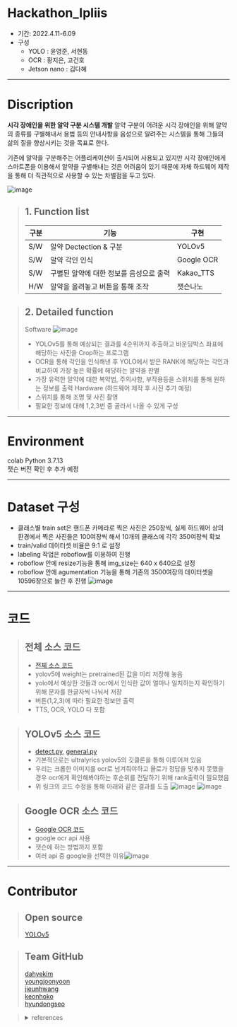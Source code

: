 # Hackathon_Ipliis
- 기간: 2022.4.11-6.09
- 구성
  - YOLO : 윤영준, 서현동
  - OCR  : 황지은, 고건호
  - Jetson nano  : 김다혜 
- - -

# Discription
**시각 장애인을 위한 알약 구분 시스템 개발**
알약 구분이 어려운 시각 장애인을 위해 알약의 종류를 구별해내서 용법 등의 안내사항을 음성으로 알려주는 시스템을 통해 그들의 삶의 질을 향상시키는 것을 목표로 한다.

기존에 알약을 구분해주는 어플리케이션이 출시되어 사용되고 있지만 시각 장애인에게 스마트폰을 이용해서 알약을 구별해내는 것은
어려움이 있기 때문에 자체 하드웨어 제작을 통해 더 직관적으로 사용할 수 있는 차별점을 두고 있다. 

![image](https://user-images.githubusercontent.com/97325633/172160610-50b52fe1-f850-4917-b1e2-cc9c44446f4c.png)


> ## 1. Function list
> 구분|기능|구현|
> |---|---|---|
> S/W|알약 Dectection & 구분|YOLOv5|
> S/W|알약 각인 인식|Google OCR|
> S/W|구별된 알약에 대한 정보를 음성으로 출력|Kakao_TTS|
> H/W|알약을 올려놓고 버튼을 통해 조작|잿슨나노|

> ## 2. Detailed function
> Software
> ![image](https://user-images.githubusercontent.com/97325633/172170402-b59a6cc8-f0e7-4149-a8ac-cb0c099470d0.png)
> - YOLOv5를 통해 예상되는 결과를 4순위까지 추출하고 바운딩박스 좌표에 해당하는 사진을 Crop하는 프로그램
> - OCR을 통해 각인을 인식해낸 후 YOLO에서 받은 RANK에 해당하는 각인과 비교하여 가장 높은 확률에 해당하는 알약을 판별
> - 가장 유력한 알약에 대한 복약법, 주의사항, 부작용등을 스위치를 통해 원하는 정보를 출력
> Hardware
> (하드웨어 제작 후 사진 추가 예정)
> - 스위치를 통해 조명 및 사진 촬영
> - 필요한 정보에 대해 1,2,3번 중 골라서 나올 수 있게 구성
- - -

# Environment 
colab Python 3.7.13  
잿슨 버전 확인 후 추가 예정
- - -

# Dataset 구성
- 클래스별 train set은 핸드폰 카메라로 찍은 사진은 250장씩, 실제 하드웨어 상의 환경에서 찍은 사진들은 100여장씩 해서 
10개의 클래스에 각각 350여장씩 확보
- train/valid 데이터셋 비율은 9:1 로 설정
- labeling 작업은 roboflow를 이용하여 진행
- roboflow 안에 resize기능을 통해 img_size는 640 x 640으로 설정
- roboflow 안에 agumentation 기능을 통해 기존의 3500여장의 데이터셋을 10596장으로 늘린 후 진행 
![image](https://user-images.githubusercontent.com/97325633/172219026-f74d09a9-2108-41ad-acec-f277430e48f9.png)
- - - 

# 코드

>  ## 전체 소스 코드 
>  - [전체 소스 코드](https://github.com/HyundongSeo/Hackathon_Ipliis/blob/9ec86ac71bc95667acbba370f1e5aa68a7ca5d9b/ipills.py)
>  - yolov5에 weight는 pretrained된 값을 미리 저장해 놓음
> - yolo에서 예상한 것들과 ocr에서 인식한 값이 얼마나 일치하는지 확인하기 위해 문자를 한글자씩 나눠서 저장
> - 버튼(1,2,3)에 따라 필요한 정보만 출력
> - TTS, OCR, YOLO 다 포함

> ## YOLOv5 소스 코드
> - [detect.py](https://github.com/Yoon0527/AIFFEL_Project/blob/3c82e88570bdd02d449861d6c0cba2a94811a3ae/detect.py), [general.py](https://github.com/Yoon0527/AIFFEL_Project/blob/3c82e88570bdd02d449861d6c0cba2a94811a3ae/general%20(1).py)
> - 기본적으로는 ultralyrics yolov5의 깃클론을 통해 이루어져 있음
> - 우리는 크롭한 이미지를 ocr로 넘겨줘야하고 욜로가 정답을 맞추지 못했을 경우 ocr에게 확인해봐야하는 후순위를 전달하기 위해 rank출력이 필요했음
> - 위 링크의 코드 수정을 통해 아래와 같은 결과를 도출
> ![image](https://user-images.githubusercontent.com/97325633/172222343-50850db8-63b9-4554-86e7-a6c4347b343f.png)
> ![image](https://user-images.githubusercontent.com/97325633/172222983-657f4116-92ac-4f01-a989-aed0fedf67f3.png)

> ## Google OCR 소스 코드
> - [Google OCR 코드](https://river-butterfly-5b4.notion.site/G_OCR-3753b3a89e1b4a17a4d80872d429dd81)
> - google ocr api 사용
> - 잿슨에 하는 방법까지 포함
> - 여러 api 중 google을 선택한 이유![image](https://user-images.githubusercontent.com/97325633/172307542-cc942261-21c7-442f-9981-400c29b0dbad.png)

- - - 

# Contributor
> ## Open source
> [YOLOv5](https://github.com/ultralytics/yolov5.git)


> ## Team GitHub  
> [dahyekim](https://github.com/dahyekim1oo2/Aiffel.git)  
> [youngjoonyoon](https://github.com/Yoon0527/AIFFEL_Project.git)  
> [jieunhwang](https://github.com/LumiHunter/Hackathon_Ipliis.git)  
> [keonhoko](https://github.com/GeonHoKo/AIFFEL-HACKATHON.git)  
> [hyundongseo](https://github.com/HyundongSeo/Hackathon_Ipliis.git)


> <details> 
> <summary>references</summary>
> [딥러닝을 이용한 자동 알약 인식, 성균관대학교 일반대학원(2021)](http://www.riss.kr/search/detail/DetailView.do?p_mat_type=be54d9b8bc7cdb09&control_no=b5c082324cf3b892ffe0bdc3ef48d419&outLink=K)  
> [딥러닝을 활용한 알약 인식 모델 연구, 국립 강릉원주대학교 컴퓨터공학과(2020)](https://manuscriptlink-society-file.s3-ap-northeast-1.amazonaws.com/kips/conference/2020fall/presentation/KIPS_C2020B0146.pdf)  
> [딥러닝을 활용한 알약 분석 어플리케이션, 인천대학교 정보통신공학과(2020)](https://manuscriptlink-society-file.s3-ap-northeast-1.amazonaws.com/kips/conference/2020fall/presentation/KIPS_C2020B0152.pdf)  
> [스마트폰으로 촬영된 알약 영상의 글자 및 형상 인식 방법, 서울대학교 대학원(2017)](https://s-space.snu.ac.kr/handle/10371/137361)  
> [알약 자동 인식을 위한 딥러닝 모델간 비교 및 검증, 멀티미디어학회(2019)](https://scienceon.kisti.re.kr/srch/selectPORSrchArticle.do?cn=JAKO201913747257285&dbt=NART)  
